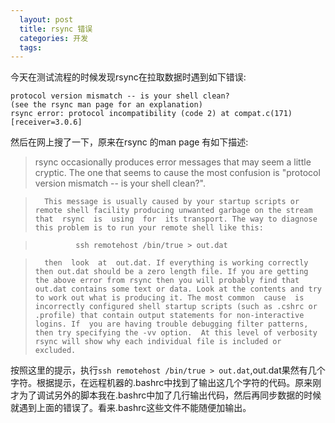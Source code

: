 ```yaml
---
  layout: post
  title: rsync 错误
  categories: 开发
  tags:
---
```


今天在测试流程的时候发现rsync在拉取数据时遇到如下错误:

    protocol version mismatch -- is your shell clean?
    (see the rsync man page for an explanation)
    rsync error: protocol incompatibility (code 2) at compat.c(171) [receiver=3.0.6]

然后在网上搜了一下，原来在rsync 的man page 有如下描述:

> rsync  occasionally  produces error messages that may seem a little cryptic. The one that seems to cause the most confusion is "protocol version mismatch       -- is your shell clean?".

>       This message is usually caused by your startup scripts or remote shell facility producing unwanted garbage on the stream that  rsync  is  using  for  its transport. The way to diagnose this problem is to run your remote shell like this:

>              ssh remotehost /bin/true > out.dat

>       then  look  at  out.dat. If everything is working correctly then out.dat should be a zero length file. If you are getting the above error from rsync then you will probably find that out.dat contains some text or data. Look at the contents and try to work out what is producing it. The most common  cause  is incorrectly configured shell startup scripts (such as .cshrc or .profile) that contain output statements for non-interactive logins. If  you are having trouble debugging filter patterns, then try specifying the -vv option.  At this level of verbosity rsync will show why each individual file is included or excluded.


按照这里的提示，执行`ssh remotehost /bin/true > out.dat`,out.dat果然有几个字符。根据提示，在远程机器的.bashrc中找到了输出这几个字符的代码。原来刚才为了调试另外的脚本我在.bashrc中加了几行输出代码，然后再同步数据的时候就遇到上面的错误了。看来.bashrc这些文件不能随便加输出。

